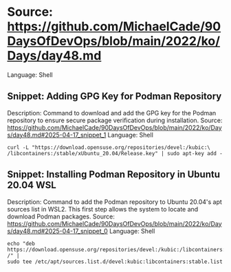 # Source: https://github.com/MichaelCade/90DaysOfDevOps/blob/main/2022/ko/Days/day48.md
Language: Shell

## Snippet: Adding GPG Key for Podman Repository
Description: Command to download and add the GPG key for the Podman repository to ensure secure package verification during installation.
Source: https://github.com/MichaelCade/90DaysOfDevOps/blob/main/2022/ko/Days/day48.md#2025-04-17_snippet_1
Language: Shell

```Shell
curl -L "https://download.opensuse.org/repositories/devel:/kubic:\
/libcontainers:/stable/xUbuntu_20.04/Release.key" | sudo apt-key add -
```

## Snippet: Installing Podman Repository in Ubuntu 20.04 WSL
Description: Command to add the Podman repository to Ubuntu 20.04's apt sources list in WSL2. This first step allows the system to locate and download Podman packages.
Source: https://github.com/MichaelCade/90DaysOfDevOps/blob/main/2022/ko/Days/day48.md#2025-04-17_snippet_0
Language: Shell

```Shell
echo "deb https://download.opensuse.org/repositories/devel:/kubic:/libcontainers:/stable/xUbuntu_20.04/ /" |
sudo tee /etc/apt/sources.list.d/devel:kubic:libcontainers:stable.list
```